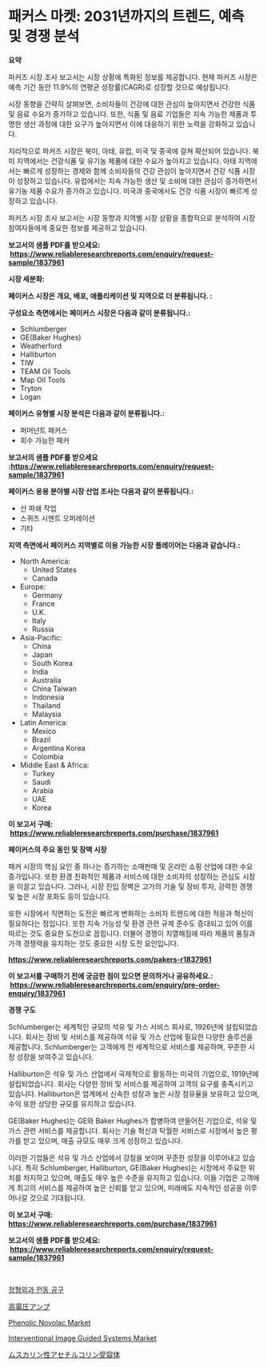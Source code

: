 <p><h1>패커스 마켓: 2031년까지의 트렌드, 예측 및 경쟁 분석</h1></p><p><strong>요약</strong></p>
<p><p>파커즈 시장 조사 보고서는 시장 상황에 특화된 정보를 제공합니다. 현재 파커즈 시장은 예측 기간 동안 11.9%의 연평균 성장률(CAGR)로 성장할 것으로 예상됩니다. </p><p>시장 동향을 간략히 살펴보면, 소비자들이 건강에 대한 관심이 높아지면서 건강한 식품 및 음료 수요가 증가하고 있습니다. 또한, 식품 및 음료 기업들은 지속 가능한 제품과 투명한 생산 과정에 대한 요구가 높아지면서 이에 대응하기 위한 노력을 강화하고 있습니다.</p><p>지리적으로 파커즈 시장은 북미, 아태, 유럽, 미국 및 중국에 걸쳐 확산되어 있습니다. 북미 지역에서는 건강식품 및 유기농 제품에 대한 수요가 높아지고 있습니다. 아태 지역에서는 빠르게 성장하는 경제와 함께 소비자들의 건강 관심이 높아지면서 건강 식품 시장이 성장하고 있습니다. 유럽에서는 지속 가능한 생산 및 소비에 대한 관심이 증가하면서 유기농 제품 수요가 증가하고 있습니다. 미국과 중국에서도 건강 식품 시장이 빠르게 성장하고 있습니다.</p><p>파커즈 시장 조사 보고서는 시장 동향과 지역별 시장 상황을 종합적으로 분석하여 시장 참여자들에게 중요한 정보를 제공하고 있습니다.</p></p>
<p><strong>보고서의 샘플 PDF를 받으세요: &nbsp;<a href="https://www.reliableresearchreports.com/enquiry/request-sample/1837961">https://www.reliableresearchreports.com/enquiry/request-sample/1837961</a></strong></p>
<p><strong>시장 세분화:</strong></p>
<p><strong> 페이커스 시장은 개요, 배포, 애플리케이션 및 지역으로 더 분류됩니다. :</strong></p>
<p><strong>구성요소 측면에서는 페이커스 시장은 다음과 같이 분류됩니다.:</strong></p>
<p><ul><li>Schlumberger</li><li>GE(Baker Hughes)</li><li>Weatherford</li><li>Halliburton</li><li>TIW</li><li>TEAM Oil Tools</li><li>Map Oil Tools</li><li>Tryton</li><li>Logan</li></ul></p>
<p><strong> 페이커스 유형별 시장 분석은 다음과 같이 분류됩니다.:</strong></p>
<p><ul><li>퍼머넌트 패커스</li><li>회수 가능한 패커</li></ul></p>
<p><strong>보고서의 샘플 PDF를 받으세요 :<a href="https://www.reliableresearchreports.com/enquiry/request-sample/1837961">https://www.reliableresearchreports.com/enquiry/request-sample/1837961</a></strong></p>
<p><strong> 페이커스 응용 분야별 시장 산업 조사는 다음과 같이 분류됩니다.:</strong></p>
<p><ul><li>산 파쇄 작업</li><li>스퀴즈 시멘트 오퍼레이션</li><li>기타</li></ul></p>
<p><strong>지역 측면에서 페이커스 지역별로 이용 가능한 시장 플레이어는 다음과 같습니다.:</strong></p>
<p><ul>
    <li>
        North America:
        <ul>
            <li>United States</li>
            <li>Canada</li>
        </ul>
    </li>
    <li>
        Europe:
        <ul>
            <li>Germany</li>
            <li>France</li>
            <li>U.K.</li>
            <li>Italy</li>
            <li>Russia</li>
        </ul>
    </li>
    <li>
        Asia-Pacific:
        <ul>
            <li>China</li>
            <li>Japan</li>
            <li>South Korea</li>
            <li>India</li>
            <li>Australia</li>
            <li>China Taiwan</li>
            <li>Indonesia</li>
            <li>Thailand</li>
            <li>Malaysia</li>
        </ul>
    </li>
    <li>
        Latin America:
        <ul>
            <li>Mexico</li>
            <li>Brazil</li>
            <li>Argentina Korea</li>
            <li>Colombia</li>
        </ul>
    </li>
    <li>
        Middle East & Africa:
        <ul>
            <li>Turkey</li>
            <li>Saudi</li>
            <li>Arabia</li>
            <li>UAE</li>
            <li>Korea</li>
        </ul>
    </li>
    </ul></p>
<p><strong>이 보고서 구매: &nbsp;<a href="https://www.reliableresearchreports.com/purchase/1837961">https://www.reliableresearchreports.com/purchase/1837961</a></strong></p>
<p><strong>페이커스의 주요 동인 및 장벽 시장</strong></p>
<p><p>패커 시장의 핵심 요인 중 하나는 증가하는 소매판매 및 온라인 쇼핑 산업에 대한 수요 증가입니다. 또한 환경 친화적인 제품과 서비스에 대한 소비자의 성장하는 관심도 시장을 이끌고 있습니다. 그러나, 시장 진입 장벽은 고가의 기술 및 장비 투자, 강력한 경쟁 및 높은 시장 포화도 등이 있습니다.</p><p>또한 시장에서 직면하는 도전은 빠르게 변화하는 소비자 트렌드에 대한 적응과 혁신이 필요하다는 점입니다. 또한 지속 가능성 및 환경 관련 규제 준수도 증대되고 있어 이를 따르는 것도 중요한 도전으로 꼽힙니다. 더불어 경쟁이 치열해짐에 따라 제품의 품질과 가격 경쟁력을 유지하는 것도 중요한 시장 도전 요인입니다.</p></p>
<p><strong><a href="https://www.reliableresearchreports.com/pakers-r1837961">https://www.reliableresearchreports.com/pakers-r1837961</a></strong></p>
<p><strong>이 보고서를 구매하기 전에 궁금한 점이 있으면 문의하거나 공유하세요.: &nbsp;<a href="https://www.reliableresearchreports.com/enquiry/pre-order-enquiry/1837961">https://www.reliableresearchreports.com/enquiry/pre-order-enquiry/1837961</a></strong></p>
<p><strong>경쟁 구도</strong></p>
<p><p>Schlumberger는 세계적인 규모의 석유 및 가스 서비스 회사로, 1926년에 설립되었습니다. 회사는 장비 및 서비스를 제공하여 석유 및 가스 산업에 필요한 다양한 솔루션을 제공합니다. Schlumberger는 고객에게 전 세계적으로 서비스를 제공하며, 꾸준한 시장 성장을 보여주고 있습니다.</p><p>Halliburton은 석유 및 가스 산업에서 국제적으로 활동하는 미국의 기업으로, 1919년에 설립되었습니다. 회사는 다양한 장비 및 서비스를 제공하여 고객의 요구를 충족시키고 있습니다. Halliburton은 업계에서 신속한 성장과 높은 시장 점유율을 보유하고 있으며, 수익 또한 상당한 규모를 유지하고 있습니다.</p><p>GE(Baker Hughes)는 GE와 Baker Hughes가 합병하여 만들어진 기업으로, 석유 및 가스 관련 서비스를 제공합니다. 회사는 기술 혁신과 탁월한 서비스로 시장에서 높은 평가를 받고 있으며, 매출 규모도 매우 크게 성장하고 있습니다.</p><p>이러한 기업들은 석유 및 가스 산업에서 강점을 보이며 꾸준한 성장을 이루어내고 있습니다. 특히 Schlumberger, Halliburton, GE(Baker Hughes)는 시장에서 주요한 위치를 차지하고 있으며, 매출도 매우 높은 수준을 유지하고 있습니다. 이들 기업은 고객에게 최고의 서비스를 제공하여 높은 신뢰를 얻고 있으며, 미래에도 지속적인 성공을 이루어나갈 것으로 기대됩니다.</p></p>
<p><strong>이 보고서 구매: &nbsp; <a href="https://www.reliableresearchreports.com/purchase/1837961">https://www.reliableresearchreports.com/purchase/1837961</a></strong></p>
<p><strong>보고서의 샘플 PDF를 받으세요: &nbsp;<a href="https://www.reliableresearchreports.com/enquiry/request-sample/1837961">https://www.reliableresearchreports.com/enquiry/request-sample/1837961</a></strong><strong></strong></p>
<p>&nbsp;</p>
<p><p><a href="https://medium.com/@snake68678/%EC%A0%95%ED%98%95%EC%99%B8%EA%B3%BC-%EC%A0%84%EB%A0%A5-%EB%8F%84%EA%B5%AC-%EC%8B%9C%EC%9E%A5-%EA%B7%9C%EB%AA%A8%EB%8A%94-%EA%B8%80%EB%A1%9C%EB%B2%8C-%EC%82%B0%EC%97%85%EC%97%90%EC%84%9C-%EC%B5%9C%EC%A0%81%EC%9D%98-%EB%A7%88%EC%BC%80%ED%8C%85-%EC%B1%84%EB%84%90%EC%9D%84-%EB%B3%B4%EC%97%AC%EC%A4%8D%EB%8B%88%EB%8B%A4-71f907dec36a">정형외과 전동 공구</a></p><p><a href="https://github.com/dadanedu33/Market-Research-Report-List-1/blob/main/665732635352.md">高電圧アンプ</a></p><p><a href="https://www.linkedin.com/pulse/phenolic-novolac-market-size-reflecting-forecast-till-2031-mjhie?trackingId=1kw4ZoKHwNdnrd%2BlW%2FDtiQ%3D%3D">Phenolic Novolac Market</a></p><p><a href="https://github.com/biheemgalvinlouises6hokrh3h/Market-Research-Report-List-2/blob/main/interventional-image-guided-systems-market.md">Interventional Image Guided Systems Market</a></p><p><a href="https://medium.com/@isacsimnis20231/%E3%83%A0%E3%82%B9%E3%82%AB%E3%83%AA%E3%83%B3%E6%80%A7%E3%82%A2%E3%82%BB%E3%83%81%E3%83%AB%E3%82%B3%E3%83%AA%E3%83%B3%E5%8F%97%E5%AE%B9%E4%BD%93%E5%B8%82%E5%A0%B4%E3%81%AF-%E5%B8%82%E5%A0%B4%E3%82%B7%E3%82%A7%E3%82%A2-%E5%B8%82%E5%A0%B4%E3%83%88%E3%83%AC%E3%83%B3%E3%83%89-%E5%B8%82%E5%A0%B4%E6%88%90%E9%95%B7%E3%81%AB%E9%96%A2%E3%81%99%E3%82%8B%E6%83%85%E5%A0%B1%E3%82%92%E6%8F%90%E4%BE%9B%E3%81%97%E3%81%BE%E3%81%99-9bd111579713">ムスカリン性アセチルコリン受容体</a></p></p>